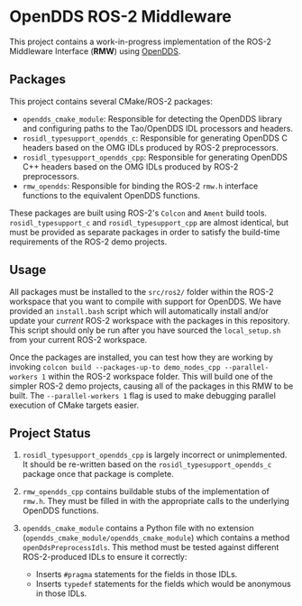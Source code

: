 # OpenDDS ROS-2 Middleware
This project contains a work-in-progress implementation of the ROS-2 Middleware Interface (**RMW**) using [OpenDDS](https://github.com/objectcomputing/OpenDDS).

## Packages
This project contains several CMake/ROS-2 packages:

- `opendds_cmake_module`: Responsible for detecting the OpenDDS library and configuring paths to the Tao/OpenDDS IDL processors and headers.
- `rosidl_typesupport_opendds_c`: Responsible for generating OpenDDS C headers based on the OMG IDLs produced by ROS-2 preprocessors.
- `rosidl_typesupport_opendds_cpp`: Responsible for generating OpenDDS C++ headers based on the OMG IDLs produced by ROS-2 preprocessors.
- `rmw_opendds`: Responsible for binding the ROS-2 `rmw.h` interface functions to the equivalent OpenDDS functions.

These packages are built using ROS-2's `Colcon` and `Ament` build tools. `rosidl_typesupport_c` and `rosidl_typesupport_cpp` are almost identical, but must be provided as separate packages in order to satisfy the build-time requirements of the ROS-2 demo projects.

## Usage
All packages must be installed to the `src/ros2/` folder within the ROS-2 workspace that you want to compile with support for OpenDDS.  We have provided an `install.bash` script which will automatically install and/or update your *current* ROS-2 workspace with the packages in this repository. This script should only be run after you have sourced the `local_setup.sh` from your current ROS-2 workspace.

Once the packages are installed, you can test how they are working by invoking `colcon build --packages-up-to demo_nodes_cpp --parallel-workers 1` within the ROS-2 workspace folder. This will build one of the simpler ROS-2 demo projects, causing all of the packages in this RMW to be built. The `--parallel-workers 1` flag is used to make debugging parallel execution of CMake targets easier.

## Project Status
1. `rosidl_typesupport_opendds_cpp` is largely incorrect or unimplemented. It should be re-written based on the `rosidl_typesupport_opendds_c` package once that package is complete.

2. `rmw_opendds_cpp` contains buildable stubs of the implementation of `rmw.h`. They must be filled in with the appropriate calls to the underlying OpenDDS functions.

3. `opendds_cmake_module` contains a Python file with no extension (`opendds_cmake_module/opendds_cmake_module`) which contains a method `openDdsPreprocessIdls`. This method must be tested against different ROS-2-produced IDLs to ensure it correctly:
    - Inserts `#pragma` statements for the fields in those IDLs.
    - Inserts `typedef` statements for the fields which would be anonymous in those IDLs.